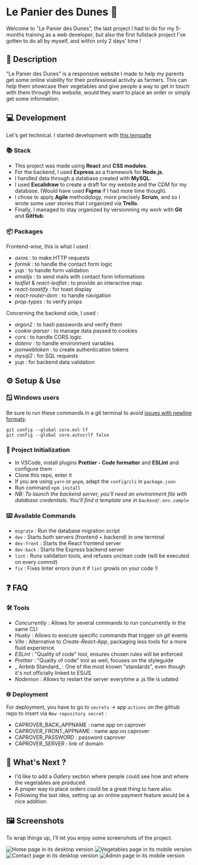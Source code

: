 # Le Panier des Dunes 🥕

Welcome to "Le Panier des Dunes", the last project I had to do for my 5-months training as a web developer, but also the first fullstack project I've gotten to do all by myself, and within only 2 days' time !

## 📝 Description

"Le Panier des Dunes" is a responsive website I made to help my parents get some online visbility for their professional activity as farmers.
This can help them showcase their vegetables and give people a way to get in touch with them through this website, would they want to place an order or simply get some information.

## 💻 Development

Let's get technical.
I started development with [this tempalte](https://github.com/WildCodeSchool/js-template-fullstack)

### 📚 Stack

- This project was made using **React** and **CSS modules**.
- For the backend, I used **Express** as a framework for **Node.js**.
- I handled data through a database created with **MySQL**.
- I used **Excalidraw** to create a draft for my website and the CDM for my database. (Would have used **Figma** if I had more time though).
- I chose to apply **Agile** methodology, more precisely **Scrum**, and so I wrote some user stories that I organized via **Trello**.
- Finally, I managed to stay organized by versionning my work with **Git** and **GitHub**.

### 📦 Packages

Frontend-wise, this is what I used :

- _axios_ : to make HTTP requests
- _formik_ : to handle the contact form logic
- _yup_ : to handle form validation
- _emailjs_ : to send mails with contact form informations
- _leaflet_ & _react-leaflet_ : to provide an interactive map
- _react-toastify_ : for toast display
- _react-router-dom_ : to handle navigation
- _prop-types_ : to verify props

Concerning the backend side, I used :

- _argon2_ : to hash passwords and verify them
- _cookie-parser_ : to manage data passed to cookies
- _cors_ : to handle CORS logic
- _dotenv_ : to handle environment variables
- _jsonwebtoken_ : to create authentication tokens
- _mysql2_ : for SQL requests
- _yup_ : for backend data validation

## ⚙️ Setup & Use

### 🪟 Windows users

Be sure to run these commands in a git terminal to avoid [issues with newline formats](https://en.wikipedia.org/wiki/Newline#Issues_with_different_newline_formats):

```
git config --global core.eol lf
git config --global core.autocrlf false
```

### 🚀 Project Initialization

- In VSCode, install plugins **Prettier - Code formatter** and **ESLint** and configure them
- Clone this repo, enter it
- If you are using `yarn` or `pnpm`, adapt the `config/cli` in `package.json`
- Run command `npm install`
- _NB: To launch the backend server, you'll need an environment file with database credentials. You'll find a template one in `backend/.env.sample`_

### ⌨️ Available Commands

- `migrate` : Run the database migration script
- `dev` : Starts both servers (frontend + backend) in one terminal
- `dev-front` : Starts the React frontend server
- `dev-back` : Starts the Express backend server
- `lint` : Runs validation tools, and refuses unclean code (will be executed on every _commit_)
- `fix` : Fixes linter errors (run it if `lint` growls on your code !)

## ❓ FAQ

### 🛠️ Tools

- _Concurrently_ : Allows for several commands to run concurrently in the same CLI
- _Husky_ : Allows to execute specific commands that trigger on _git_ events
- _Vite_ : Alternative to _Create-React-App_, packaging less tools for a more fluid experience
- _ESLint_ : "Quality of code" tool, ensures chosen rules will be enforced
- _Prettier_ : "Quality of code" tool as well, focuses on the styleguide
- _ Airbnb Standard_ : One of the most known "standards", even though it's not officially linked to ES/JS
- _Nodemon_ : Allows to restart the server everytime a .js file is udated

### 🌐 Deployment

For deployment, you have to go to `secrets` → app `actions` on the github repo to insert via `New repository secret` :

- CAPROVER_BACK_APPNAME : name app on caprover
- CAPROVER_FRONT_APPNAME : name app on caprover
- CAPROVER_PASSWORD : password caprover
- CAPROVER_SERVER : link of domain

## 🤔 What's Next ?

- I'd like to add a _Gallery_ section where people could see how and where the vegetables are produced.
- A proper way to place orders could be a great thing to have also.
- Following the last idea, setting up an online payment feature would be a nice addition.

## 🖼️ Screenshots

To wrap things up, I'll let you enjoy some screenshots of the project.

![Home page in its desktop version](/frontend/src/assets/_ressources_/screenshots/desktop-home.png)
![Vegetables page in its mobile version](/frontend/src/assets/_ressources_/screenshots/mobile-vege.png)
![Contact page in its desktop version](/frontend/src/assets/_ressources_/screenshots/desktop-contact.png)
![Admin page in its mobile version](/frontend/src/assets/_ressources_/screenshots/mobile-admin.png)
